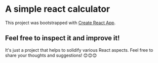 # A simple react calculator

This project was bootstrapped with [Create React App](https://github.com/facebook/create-react-app).

## Feel free to inspect it and improve it!

It's just a project that helps to solidify various React aspects. Feel free to share your thoughts and suggestions! 😊😊😊
